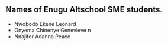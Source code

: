## Names of Enugu Altschool SME students.

- Nwobodo Ekene Leonard
- Onyema Chinenye Genevieve n
- Nnajifor Adanna Peace
